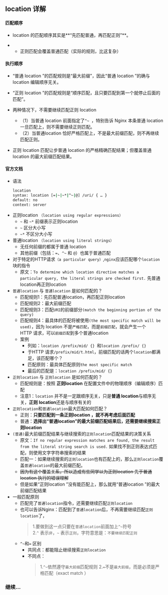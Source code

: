 ##  location 详解

####  匹配顺序

* location 的匹配顺序其实是**“先匹配普通，再匹配正则”**。

* * 正则匹配会覆盖普通匹配（实际的规则，比这复杂）  

####  执行顺序

* “普通 location ”的匹配规则是“最大前缀”，因此“普通 location ”的确与 location 编辑顺序无关。

* “正则 location ”的匹配规则是“顺序匹配，且只要匹配到第一个就停止后面的匹配”。

* 两种情况下，不需要继续匹配正则 location

  * （1）当普通 location 前面指定了`^~ `，特别告诉 Nginx 本条普通 location 一旦匹配上，则不需要继续正则匹配。
  * （2）当普通location 恰好严格匹配上，不是最大前缀匹配，则不再继续匹配正则。

* 正则 location 匹配让步普通 location 的严格精确匹配结果；但覆盖普通 location 的最大前缀匹配结果。     

####  官方文档

* 语法
  ```bash
  location
  syntax: location [=|~|~*|^~|@] /uri/ { … }
  default: no
  context: server
  ```
* 正则location `（location using regular expressions）`
  * `~` 和 `~*` 前缀表示正则location
  * `~` 区分大小写
  * `~*` 不区分大小写
* 普通location `（location using literal strings）`
  * 无任何前缀的都属于普通 location
  * 其他前缀（包括：`=`、`^~` 和 `@`）也属于普通匹配
* 对于特定的HTTP请求`（a particular query）`,`nginx`应该匹配哪个`location`块的指令
  * 原文：`To determine which location directive matches a particular query, the literal strings are checked first.` 先普通location再正则location
* `普通location` 与 `普通location` 是如何匹配的？
  * 匹配规则1：先匹配普通location，再匹配正则location
  * 匹配规则2：最大前缀匹配
  * 匹配规则3：匹配`URI`的前缀部分`(match the beginning portion of the query)`
  * 匹配规则4：最具体的匹配将被使用`(the most specific match will be used)`，因为 location 不是`严格匹配`，而是`前缀匹配`，就会产生一个HTTP 请求，可以`前缀匹配`到多个普通location
  * 案例
    * 列如：`location /prefix/mid/ {} `和`location /prefix/ {}` 
    * 于HTTP 请求`/prefix/mid/t.html`，前缀匹配的话两个`location`都满足，该匹配哪个？
    * 匹配原则：最具体匹配原则`the most specific match`
    * 最后的匹配是：`location /prefix/mid/ {}`
* `正则location` 与 `正则location` 是如何匹配的？
  * 匹配规则是：按照 **正则location** 在配置文件中的物理顺序（编辑顺序）匹配
  * 注意1：`location` 并不是一定跟顺序无关，只是**普通 location**与顺序无关，**正则 location**还是与顺序有关的
* `正则location`和`普通location`最大匹配如何匹配？
  * 正则：**只要匹配到一条正则location ，就不再考虑后面匹配**
  * 普通：**选择出“普通location”的最大前缀匹配结果后，还需要继续搜索正则location**
* `(普通)`最大前缀匹配结果与继续搜索的`正则location`匹配结果的决策关系
  * 原文：`If no regular expression matches are found, the result from the literal string search is used.` 如果找不到正则表达式匹配，则使用文字字符串搜索的结果
  * 匹配一：如果继续搜索的`正则location`也有匹配上的，那么`正则location`覆盖`普通location`的最大前缀匹配。
  * ~~因为有这个覆盖关系，所以造成有些同学以为正则location 先于普通location 执行的错误理解~~ 
  * 但是如果“正则location ”没有能匹配上，那么就用“普通location ”的最大前缀匹配结果
* 一般匹配原则
  * 匹配完了`普通location`指令，还需要继续匹配`正则location`
  * 也可以告诉Nginx：匹配到了`普通location`后，不再需要继续匹配`正则location`了，  
    >1.要做到这一点只要在`普通location`前面加上`^~`符号  
    >2.`^` 表示`非`，`~` 表示`正则`，字符意思是：`不要继续匹配正则`
  * `^~`和`=` 区别
    * 共同点：都能阻止继续搜索`正则location` 
    * 不同点：
      >1.`^~`依然遵守`最大前缀`匹配规则
      >2.`=`不是`最大前缀`，而是必须是严格匹配（exact match ）

### 继续...

